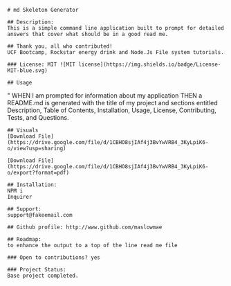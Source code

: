 
    # md Skeleton Generator

    ## Description:  
    This is a simple command line application built to prompt for detailed answers that cover what should be in a good read me. 

    ## Thank you, all who contributed! 
    UCF Bootcamp, Rockstar energy drink and Node.Js File system tutorials. 

    ### License: MIT ![MIT license](https://img.shields.io/badge/License-MIT-blue.svg)

    ## Usage 
   " WHEN I am prompted for information about my application
    THEN a README.md is generated with the title of my project and sections entitled Description, Table of Contents, Installation, Usage, License, Contributing, Tests, and Questions.

    ## Visuals 
    [Download File](https://drive.google.com/file/d/1CBHO8sjIAf4j3BvYwVRB4_3KyLpiK6-o/view?usp=sharing)

    [Download File](https://drive.google.com/file/d/1CBHO8sjIAf4j3BvYwVRB4_3KyLpiK6-o/export?format=pdf)

    ## Installation: 
    NPM i 
    Inquirer

    ## Support: 
    support@fakeemail.com

    ## Github profile: http://www.github.com/maslowmae

    ## Roadmap: 
    to enhance the output to a top of the line read me file

    ### Open to contributions? yes

    ### Project Status: 
    Base project completed. 
